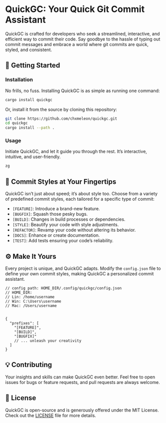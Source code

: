 # QuickGC: Your Quick Git Commit Assistant

QuickGC is crafted for developers who seek a streamlined, interactive, and efficient way to commit their code. Say goodbye to the hassle of typing out commit messages and embrace a world where git commits are quick, styled, and consistent.

## 🚀 Getting Started

### Installation

No frills, no fuss. Installing QuickGC is as simple as running one command:

```sh
cargo install quickgc
```

Or, install it from the source by cloning this repository:

```sh
git clone https://github.com/chxmeleon/quickgc.git
cd quickgc
cargo install --path .
```

### Usage

Initiate QuickGC, and let it guide you through the rest. It’s interactive, intuitive, and user-friendly.

```sh
zg
```

## 🎨 Commit Styles at Your Fingertips

QuickGC isn’t just about speed; it’s about style too. Choose from a variety of predefined commit styles, each tailored for a specific type of commit:

- `[FEATURE]`: Introduce a brand-new feature.
- `[BUGFIX]`: Squash those pesky bugs.
- `[BUILD]`: Changes in build processes or dependencies.
- `[STYLE]`: Beautify your code with style adjustments.
- `[REFACTOR]`: Revamp your code without altering its behavior.
- `[DOCS]`: Enhance or create documentation.
- `[TEST]`: Add tests ensuring your code’s reliability.


## ⚙️ Make It Yours

Every project is unique, and QuickGC adapts. Modify the `config.json` file to define your own commit styles, making QuickGC a personalized commit assistant.

```
// config path: HOME_DIR/.config/quickgc/config.json 
// HOME_DIR:
// Lin: /home/username
// Win: C:\Users\username
// Mac: /Users/username


{
  "prefixes": [
    "[FEATURE]",
    "[BUILD]",
    "[BUGFIX]"
    // ... unleash your creativity
  ]
}
```


## 💡 Contributing

Your insights and skills can make QuickGC even better. Feel free to open issues for bugs or feature requests, and pull requests are always welcome.

## 📜 License

QuickGC is open-source and is generously offered under the MIT License. Check out the [LICENSE](LICENSE) file for more details.
